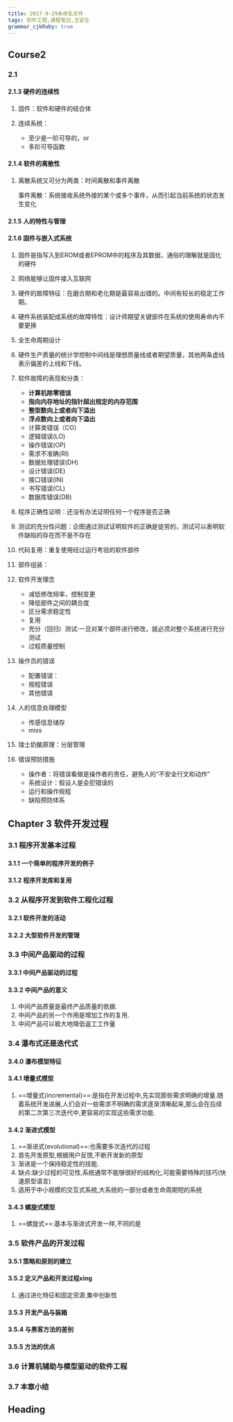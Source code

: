 ```yaml
---
title: 2017-9-29未命名文件 
tags: 软件工程,课程笔记,王安生
grammar_cjkRuby: true
---
```


## Course2
### 2.1
#### 2.1.3 硬件的连续性

1. 固件：软件和硬件的结合体
2. 连续系统：

	* 至少是一阶可导的，or
	* 多阶可导函数

#### 2.1.4 软件的离散性
1. 离散系统又可分为两类：时间离散和事件离散

	事件离散：系统接收系统外接的某个或多个事件，从而引起当前系统的状态发生变化
#### 	2.1.5 人的特性与管理
#### 2.1.6 固件与嵌入式系统
1. 固件是指写入到EROM或者EPROM中的程序及其数据，通俗的理解就是固化的硬件
2. 网络能够让固件接入互联网
3. 硬件的故障特征：在磨合期和老化期是最容易出错的。中间有较长的稳定工作期。
4. 硬件系统装配成系统的故障特性：设计师期望关键部件在系统的使用寿命内不要更换
5. 全生命周期设计
6. 硬件生产质量的统计学控制中间线是理想质量线或者期望质量，其他两条虚线表示偏差的上线和下线。
7. 软件故障的表现和分类：

	* **计算机除零错误**
	* **指向内存地址的指针超出规定的内存范围**
	* **整型数向上或者向下溢出**
	* **浮点数向上或者向下溢出**
	* 计算类错误（CO）
	* 逻辑错误(LO)
	* 操作错误(OP)
	* 需求不准确(RI)
	* 数据处理错误(DH)
	* 设计错误(DE)
	* 接口错误(IN)
	* 书写错误(CL)
	* 数据库错误(DB)
8. 程序正确性证明：还没有办法证明任何一个程序是否正确
9. 测试的充分性问题：企图通过测试证明软件的正确是徒劳的，测试可以表明软件缺陷的存在而不是不存在
10. 代码复用：重复使用经过运行考验的软件部件
11. 部件组装：
12. 软件开发理念
	* 减低修改频率，控制变更
	* 降低部件之间的耦合度 
	* 区分需求稳定性
	* 复用
	* 充分（回归）测试:一旦对某个部件进行修改，就必须对整个系统进行充分测试
	* 过程质量控制
13. 操作员的错误
	* 配置错误：
	* 规程错误
	* 其他错误

14. 人的信息处理模型

	* 传感信息储存
	* miss

15. 瑞士奶酪原理：分层管理
16. 错误预防措施

	* 操作者：将错误看做是操作者的责任，避免人的“不安全行文和动作”
	* 系统设计：假设人是会犯错误的
	* 运行和操作规程
	* 缺陷预防体系

## Chapter 3 软件开发过程
### 3.1 程序开发基本过程
#### 3.1.1 一个简单的程序开发的例子
#### 3.1.2 程序开发库和复用

### 3.2 从程序开发到软件工程化过程
#### 3.2.1 软件开发的活动
#### 3.2.2 大型软件开发的管理

### 3.3 中间产品驱动的过程
#### 3.3.1 中间产品驱动的过程
#### 3.3.2 中间产品的意义
1. 中间产品质量是最终产品质量的依据.
2. 中间产品的另一个作用是增加工作的复用.
3. 中间产品可以极大地降低返工工作量

### 3.4 瀑布式还是迭代式
#### 3.4.0 瀑布模型特征

#### 3.4.1 增量式模型
1. ==增量式(incremental)==:是指在开发过程中,先实现那些需求明确的增量.随着系统开发进展,人们会对一些需求不明确的需求逐渐清晰起来,那么会在后续的第二次第三次迭代中,更容易的实现这些需求功能.
#### 3.4.2 渐进式模型
1. ==渐进式(evolutional)==:也需要多次迭代的过程
2. 首先开发原型,根据用户反馈,不断开发新的原型
3. 渐进是一个保持稳定性的技能.
4. 缺点:缺少过程的可见性,系统通常不能够很好的结构化,可能需要特殊的技巧(快速原型语言)
4. 适用于中小规模的交互式系统,大系统的一部分或者生命周期短的系统 
#### 3.4.3 螺旋式模型
1. ==螺旋式==:基本与渐进式开发一样,不同的是                                                                                                                                                                                                                                                                                                                                                                                                                                                                                                                                                                                                                                                                                                                                                                                                                                                                                                                                                  
### 3.5 软件产品的开发过程
#### 3.5.1 策略和原则的建立
#### 3.5.2 定义产品和开发过程xing
1. 通过进化特征和固定资源,集中创新性
#### 3.5.3 开发产品与装箱
#### 3.5.4 与黑客方法的差别
#### 3.5.5 方法的优点

### 3.6 计算机辅助与模型驱动的软件工程
### 3.7 本章小结

## Heading